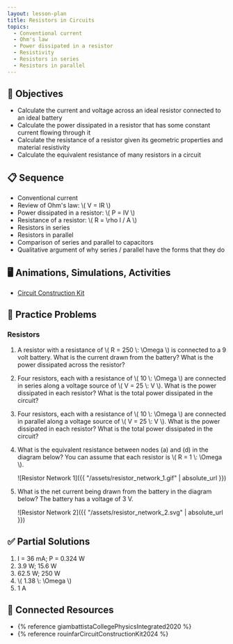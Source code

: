 ```yaml
---
layout: lesson-plan
title: Resistors in Circuits
topics:
  - Conventional current
  - Ohm's law
  - Power dissipated in a resistor
  - Resistivity
  - Resistors in series
  - Resistors in parallel
---
```


## 🎯 Objectives

* Calculate the current and voltage across an ideal resistor connected to an ideal battery
* Calculate the power dissipated in a resistor that has some constant current flowing through it
* Calculate the resistance of a resistor given its geometric properties and material resistivity
* Calculate the equivalent resistance of many resistors in a circuit

## 📋 Sequence

* Conventional current
* Review of Ohm's law: \\( V = IR \\)
* Power dissipated in a resistor: \\( P = IV \\)
* Resistance of a resistor: \\( R = \\rho l / A \\)
* Resistors in series
* Resistors in parallel
* Comparison of series and parallel to capacitors
* Qualitative argument of why series / parallel have the forms that they do

## 🖥️ Animations, Simulations, Activities

* [Circuit Construction Kit](https://phet.colorado.edu/sims/html/circuit-construction-kit-dc/latest/circuit-construction-kit-dc_all.html)

## 📝 Practice Problems

### Resistors

1. A resistor with a resistance of \\( R = 250 \\: \Omega \\) is connected to a 9 volt battery. What is the current drawn from the battery? What is the power dissipated across the resistor?
2. Four resistors, each with a resistance of \\( 10 \\: \Omega \\) are connected in series along a voltage source of \\( V = 25 \\: V \\). What is the power dissipated in each resistor? What is the total power dissipated in the circuit?
3. Four resistors, each with a resistance of \\( 10 \\: \Omega \\) are connected in parallel along a voltage source of \\( V = 25 \\: V \\). What is the power dissipated in each resistor? What is the total power dissipated in the circuit?
4. What is the equivalent resistance between nodes (a) and (d) in the diagram below? You can assume that each resistor is \\( R = 1 \\: \Omega \\).

    ![Resistor Network 1]({{ "/assets/resistor_network_1.gif" | absolute_url }})

5. What is the net current being drawn from the battery in the diagram below? The battery has a voltage of 3 V.

    ![Resistor Network 2]({{ "/assets/resistor_network_2.svg" | absolute_url }})

## ✅ Partial Solutions

1. I = 36 mA; P = 0.324 W
2. 3.9 W; 15.6 W
3. 62.5 W; 250 W
4. \\( 1.38 \\: \Omega \\)
5. 1 A

## 📘 Connected Resources

* {% reference giambattistaCollegePhysicsIntegrated2020 %}
* {% reference rouinfarCircuitConstructionKit2024 %}
